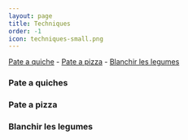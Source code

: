 ```yaml
---
layout: page
title: Techniques
order: -1
icon: techniques-small.png
---
```


[Pate a quiche](/techniques#pate-quiche) - [Pate a
pizza](/techniques#pate-pizza) - [Blanchir les legumes](/techniques#blanchir)


### <a name="pate-quiche"></a> Pate a quiches

### <a name="pate-pizza"></a> Pate a pizza

### <a name="blachir"></a> Blanchir les legumes
